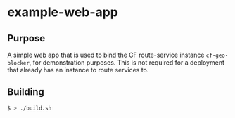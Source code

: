 # example-web-app

## Purpose
A simple web app that is used to bind the CF route-service instance `cf-geo-blocker`, for demonstration purposes. This is not required for a deployment that already has an instance to route services to.

## Building
```bash
$ > ./build.sh
```
